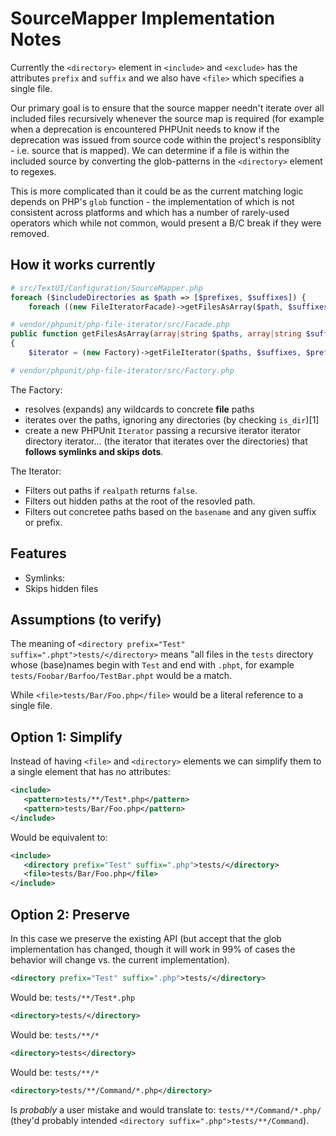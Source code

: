 SourceMapper Implementation Notes
=================================

Currently the `<directory>` element in `<include>` and `<exclude>` has the 
attributes `prefix` and `suffix` and we also have `<file>` which specifies a
single file.

Our primary goal is to ensure that the source mapper needn't iterate over all
included files recursively whenever the source map is required (for example
when a deprecation is encountered PHPUnit needs to know if the deprecation was
issued from source code within the project's responsiblity - i.e. source that
is mapped). We can determine if a file is within the included source by
converting the glob-patterns in the `<directory>` element to regexes.

This is more complicated than it could be as the current matching logic
depends on PHP's `glob` function - the implementation of which is not
consistent across platforms and which has a number of rarely-used operators
which while not common, would present a B/C break if they were removed.

How it works currently
----------------------

```php
# src/TextUI/Configuration/SourceMapper.php
foreach ($includeDirectories as $path => [$prefixes, $suffixes]) {
    foreach ((new FileIteratorFacade)->getFilesAsArray($path, $suffixes, $prefixes) as $file) {
```

```php
# vendor/phpunit/php-file-iterator/src/Facade.php
public function getFilesAsArray(array|string $paths, array|string $suffixes = '', array|string $prefixes = '', array $exclude = []): array
{
    $iterator = (new Factory)->getFileIterator($paths, $suffixes, $prefixes, $exclude);
```

```php
# vendor/phpunit/php-file-iterator/src/Factory.php
```

The Factory:

- resolves (expands) any wildcards to concrete **file** paths
- iterates over the paths, ignoring any directories (by checking `is_dir`)[1]
- create a new PHPUnit `Iterator` passing a recursive iterator iterator
  directory iterator... (the iterator that iterates over the directories) that
  **follows symlinks and skips dots**.

The Iterator:

- Filters out paths if `realpath` returns `false`.
- Filters out hidden paths at the root of the resovled path.
- Filters out concretee paths based on the `basename` and any given suffix or
  prefix.

Features
--------

- Symlinks: 
- Skips hidden files

Assumptions (to verify)
-----------------------

The meaning of `<directory prefix="Test" suffix=".phpt">tests/</directory>`
means "all files in the `tests` directory whose (base)names begin with `Test` and
end with `.phpt`, for example `tests/Foobar/Barfoo/TestBar.phpt` would be a
match.

While `<file>tests/Bar/Foo.php</file>` would be a literal reference to a
single file.

Option 1: Simplify
------------------

Instead of having `<file>` and `<directory>` elements we can simplify them to
a single element that has no attributes:

```xml
<include>
   <pattern>tests/**/Test*.php</pattern>
   <pattern>tests/Bar/Foo.php</pattern>
</include>
```

Would be equivalent to:

```xml
<include>
   <directory prefix="Test" suffix=".php">tests/</directory>
   <file>tests/Bar/Foo.php</file>
</include>
```

Option 2: Preserve
------------------

In this case we preserve the existing API (but accept that the glob
implementation has changed, though it will work in 99% of cases the behavior
will change vs. the current implementation).

```xml
<directory prefix="Test" suffix=".php">tests/</directory>
```

Would be: `tests/**/Test*.php`

```xml
<directory>tests/</directory>
```

Would be: `tests/**/*`

```xml
<directory>tests</directory>
```

Would be: `tests/**/*`

```xml
<directory>tests/**/Command/*.php</directory>
```

Is _probably_ a user mistake and would translate to: `tests/**/Command/*.php/`
(they'd probably intended `<directory suffix=".php">tests/**/Command`).


